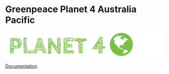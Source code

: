 # Greenpeace Planet 4 Australia Pacific

![Planet4](./planet4.png)

[Documentation](https://support.greenpeace.org/planet4/nro-customization/deployment)
